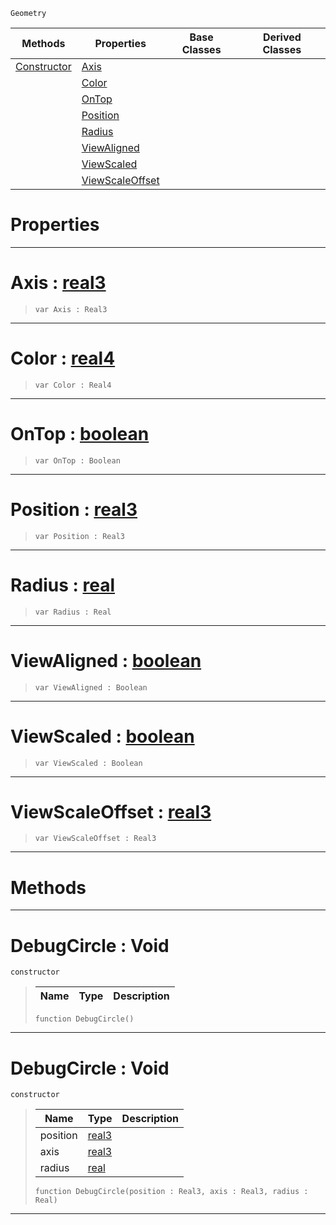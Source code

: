  `Geometry`

|Methods|Properties|Base Classes|Derived Classes|
|---|---|---|---|
|[ Constructor](https://plasmaengine.github.io/PlasmaDocs/Plasma1/C++/code_reference/class_reference/debugcircle.md#debugcircle-void)|[ Axis](https://plasmaengine.github.io/PlasmaDocs/Plasma1/C++/code_reference/class_reference/debugcircle.md#axis-plasma-engine-documen)| | |
| |[ Color](https://plasmaengine.github.io/PlasmaDocs/Plasma1/C++/code_reference/class_reference/debugcircle.md#color-plasma-engine-docume)| | |
| |[ OnTop](https://plasmaengine.github.io/PlasmaDocs/Plasma1/C++/code_reference/class_reference/debugcircle.md#ontop-plasma-engine-docume)| | |
| |[ Position](https://plasmaengine.github.io/PlasmaDocs/Plasma1/C++/code_reference/class_reference/debugcircle.md#position-plasma-engine-doc)| | |
| |[ Radius](https://plasmaengine.github.io/PlasmaDocs/Plasma1/C++/code_reference/class_reference/debugcircle.md#radius-plasma-engine-docum)| | |
| |[ ViewAligned](https://plasmaengine.github.io/PlasmaDocs/Plasma1/C++/code_reference/class_reference/debugcircle.md#viewaligned-plasma-engine)| | |
| |[ ViewScaled](https://plasmaengine.github.io/PlasmaDocs/Plasma1/C++/code_reference/class_reference/debugcircle.md#viewscaled-plasma-engine-d)| | |
| |[ ViewScaleOffset](https://plasmaengine.github.io/PlasmaDocs/Plasma1/C++/code_reference/class_reference/debugcircle.md#viewscaleoffset-plasma-eng)| | |


 #  Properties


---  
 #  Axis : [real3](https://plasmaengine.github.io/PlasmaDocs/Plasma1/C++/code_reference/lightning_base_types/real3.md)

> 
> ``` lang=cpp, name=Lightning
> var Axis : Real3


---  
 #  Color : [real4](https://plasmaengine.github.io/PlasmaDocs/Plasma1/C++/code_reference/lightning_base_types/real4.md)

> 
> ``` lang=cpp, name=Lightning
> var Color : Real4


---  
 #  OnTop : [boolean](https://plasmaengine.github.io/PlasmaDocs/Plasma1/C++/code_reference/lightning_base_types/boolean.md)

> 
> ``` lang=cpp, name=Lightning
> var OnTop : Boolean


---  
 #  Position : [real3](https://plasmaengine.github.io/PlasmaDocs/Plasma1/C++/code_reference/lightning_base_types/real3.md)

> 
> ``` lang=cpp, name=Lightning
> var Position : Real3


---  
 #  Radius : [real](https://plasmaengine.github.io/PlasmaDocs/Plasma1/C++/code_reference/lightning_base_types/real.md)

> 
> ``` lang=cpp, name=Lightning
> var Radius : Real


---  
 #  ViewAligned : [boolean](https://plasmaengine.github.io/PlasmaDocs/Plasma1/C++/code_reference/lightning_base_types/boolean.md)

> 
> ``` lang=cpp, name=Lightning
> var ViewAligned : Boolean


---  
 #  ViewScaled : [boolean](https://plasmaengine.github.io/PlasmaDocs/Plasma1/C++/code_reference/lightning_base_types/boolean.md)

> 
> ``` lang=cpp, name=Lightning
> var ViewScaled : Boolean


---  
 #  ViewScaleOffset : [real3](https://plasmaengine.github.io/PlasmaDocs/Plasma1/C++/code_reference/lightning_base_types/real3.md)

> 
> ``` lang=cpp, name=Lightning
> var ViewScaleOffset : Real3


---  
 #  Methods


---  
 #  DebugCircle : Void

 `constructor`

> 
> |Name|Type|Description|
> |---|---|---|
> ``` lang=cpp, name=Lightning
> function DebugCircle()
> ``` 


---  
 #  DebugCircle : Void

 `constructor`

> 
> |Name|Type|Description|
> |---|---|---|
> |position|[real3](https://plasmaengine.github.io/PlasmaDocs/Plasma1/C++/code_reference/lightning_base_types/real3.md)| |
> |axis|[real3](https://plasmaengine.github.io/PlasmaDocs/Plasma1/C++/code_reference/lightning_base_types/real3.md)| |
> |radius|[real](https://plasmaengine.github.io/PlasmaDocs/Plasma1/C++/code_reference/lightning_base_types/real.md)| |
> ``` lang=cpp, name=Lightning
> function DebugCircle(position : Real3, axis : Real3, radius : Real)
> ``` 


---  
 

 